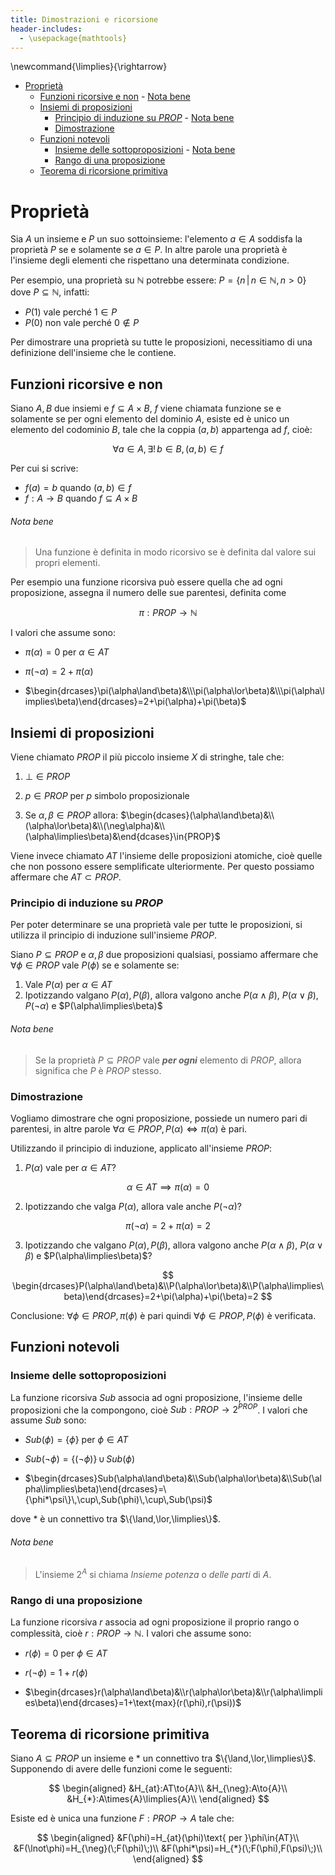 ```yaml
---
title: Dimostrazioni e ricorsione
header-includes:
  - \usepackage{mathtools}
---
```


\newcommand{\limplies}{\rightarrow}

- [Proprietà](#proprietà)
  - [Funzioni ricorsive e non](#funzioni-ricorsive-e-non)
          - [Nota bene](#nota-bene)
  - [Insiemi di proposizioni](#insiemi-di-proposizioni)
    - [Principio di induzione su $PROP$](#principio-di-induzione-su-prop)
          - [Nota bene](#nota-bene-1)
    - [Dimostrazione](#dimostrazione)
  - [Funzioni notevoli](#funzioni-notevoli)
    - [Insieme delle sottoproposizioni](#insieme-delle-sottoproposizioni)
          - [Nota bene](#nota-bene-2)
    - [Rango di una proposizione](#rango-di-una-proposizione)
  - [Teorema di ricorsione primitiva](#teorema-di-ricorsione-primitiva)

# Proprietà

Sia $A$ un insieme e $P$ un suo sottoinsieme: l'elemento $a\in{A}$ soddisfa la proprietà $P$ se e solamente se $a\in{P}$. In altre parole una proprietà è l'insieme degli elementi che rispettano una determinata condizione.

Per esempio, una proprietà su $\mathbb{N}$ potrebbe essere: $P = \{n\,|\,n \in{\mathbb{N}},n>0\}$ dove $P\subseteq{\mathbb{N}}$, infatti:

- $P(1)$ vale perché $1\in{P}$
- $P(0)$ non vale perché $0\notin{P}$

Per dimostrare una proprietà su tutte le proposizioni, necessitiamo di una definizione dell'insieme che le contiene.

## Funzioni ricorsive e non

Siano $A,B$ due insiemi e $f\subseteq{A\times{B}}$, $f$ viene chiamata funzione se e solamente se per ogni elemento del dominio $A$, esiste ed è unico un elemento del codominio $B$, tale che la coppia $(a,b)$ appartenga ad $f$, cioè:

$$
\forall{a}\in{A},\,\exists!\,b\in{B},\,(a,b)\in{f}
$$

Per cui si scrive:

- $f(a)=b$ quando $(a,b)\in{f}$
- $f:A\to{B}$ quando $f\subseteq{A\times{B}}$

###### Nota bene

> Una funzione è definita in modo ricorsivo se è definita dal valore sui propri elementi.

Per esempio una funzione ricorsiva può essere quella che ad ogni proposizione, assegna il numero delle sue parentesi, definita come

$$\pi:PROP\to{\mathbb{N}}$$

I valori che assume sono:

- $\pi(\alpha)=0$ per $\alpha\in{AT}$

- $\pi(\neg\alpha)=2+\pi(\alpha)$

- $\begin{drcases}\pi(\alpha\land\beta)&\\\pi(\alpha\lor\beta)&\\\pi(\alpha\limplies\beta)\end{drcases}=2+\pi(\alpha)+\pi(\beta)$

## Insiemi di proposizioni

Viene chiamato $PROP$ il più piccolo insieme $X$ di stringhe, tale che:

1. $\bot\in{PROP}$

2. $p\in{PROP}$ per $p$ simbolo proposizionale

3. Se $\alpha,\beta\in{PROP}$ allora: $\begin{dcases}(\alpha\land\beta)&\\(\alpha\lor\beta)&\\(\neg\alpha)&\\(\alpha\limplies\beta)&\end{dcases}\in{PROP}$

Viene invece chiamato $AT$ l'insieme delle proposizioni atomiche, cioè quelle che non possono essere semplificate ulteriormente. Per questo possiamo affermare che $AT\subset{PROP}$.

### Principio di induzione su $PROP$

Per poter determinare se una proprietà vale per tutte le proposizioni, si utilizza il principio di induzione sull'insieme $PROP$.

Siano $P\subseteq{PROP}$ e $\alpha,\beta$ due proposizioni qualsiasi, possiamo affermare che $\forall{\phi}\in{PROP}$ vale $P(\phi)$ se e solamente se:

1. Vale $P(\alpha)$ per $\alpha\in{AT}$
2. Ipotizzando valgano $P(\alpha), P(\beta)$, allora valgono anche $P(\alpha\land\beta)$, $P(\alpha\lor\beta)$, $P(\neg\alpha)$ e $P(\alpha\limplies\beta)$

###### Nota bene

> Se la proprietà $P\subseteq{PROP}$ vale ***per ogni*** elemento di $PROP$, allora significa che $P$ è $PROP$ stesso.

### Dimostrazione

Vogliamo dimostrare che ogni proposizione, possiede un numero pari di parentesi, in altre parole $\forall{\alpha}\in{PROP},\,P(\alpha)\iff\pi(\alpha)\text{ è pari}$.

Utilizzando il principio di induzione, applicato all'insieme $PROP$:

1. $P(\alpha)$ vale per $\alpha\in{AT}$?
   
$$
\alpha\in{AT}\implies\pi(\alpha)=0
$$

2. Ipotizzando che valga $P(\alpha)$, allora vale anche $P(\neg\alpha)$?
   
$$
\pi(\neg\alpha)=2+\pi(\alpha)=2
$$

3. Ipotizzando che valgano $P(\alpha),P(\beta)$, allora valgono anche $P(\alpha\land\beta)$, $P(\alpha\lor\beta)$ e $P(\alpha\limplies\beta)$?

$$
\begin{drcases}P(\alpha\land\beta)&\\P(\alpha\lor\beta)&\\P(\alpha\limplies\beta)\end{drcases}=2+\pi(\alpha)+\pi(\beta)=2
$$

Conclusione: $\forall{\phi}\in{PROP},\,\pi(\phi)$ è pari quindi $\forall{\phi}\in{PROP},\,P(\phi)$ è verificata.

## Funzioni notevoli

### Insieme delle sottoproposizioni

La funzione ricorsiva $Sub$ associa ad ogni proposizione, l'insieme delle proposizioni che la compongono, cioè $Sub:PROP\to{2^{PROP}}$. I valori che assume $Sub$ sono:

- $Sub(\phi)=\{\phi\}$ per $\phi\in{AT}$

- $Sub(\neg\phi)=\{(\neg\phi)\}\,\cup\,{Sub(\phi)}$

- $\begin{drcases}Sub(\alpha\land\beta)&\\Sub(\alpha\lor\beta)&\\Sub(\alpha\limplies\beta)\end{drcases}=\{\phi*\psi\}\,\cup\,Sub(\phi)\,\cup\,Sub(\psi)$

dove $*$ è un connettivo tra $\{\land,\lor,\limplies\}$. 

###### Nota bene

> L'insieme $2^A$ si chiama *Insieme potenza* o *delle parti* di $A$.

### Rango di una proposizione

La funzione ricorsiva $r$ associa ad ogni proposizione il proprio rango o complessità, cioè $r:PROP\to{\mathbb{N}}$. I valori che assume sono:

- $r(\phi)=0$ per $\phi\in{AT}$

- $r(\neg\phi)=1+r(\phi)$

- $\begin{drcases}r(\alpha\land\beta)&\\r(\alpha\lor\beta)&\\r(\alpha\limplies\beta)\end{drcases}=1+\text{max}(r(\phi),r(\psi))$

## Teorema di ricorsione primitiva

Siano $A\subseteq{PROP}$ un insieme e $*$ un connettivo tra $\{\land,\lor,\limplies\}$. Supponendo di avere delle funzioni come le seguenti:

$$
\begin{aligned}
    &H_{at}:AT\to{A}\\
    &H_{\neg}:A\to{A}\\
    &H_{*}:A\times{A}\limplies{A}\\
\end{aligned}
$$

Esiste ed è unica una funzione $F:PROP\to{A}$ tale che:

$$
\begin{aligned}
    &F(\phi)=H_{at}(\phi)\text{ per }\phi\in{AT}\\
    &F(\lnot\phi)=H_{\neg}(\;F(\phi)\;)\\
    &F(\phi*\psi)=H_{*}(\;F(\phi),F(\psi)\;)\\
\end{aligned}
$$